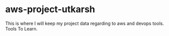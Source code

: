 # aws-project-utkarsh
This is where I will keep my project data regarding to aws and devops tools.
Tools To Learn. 
